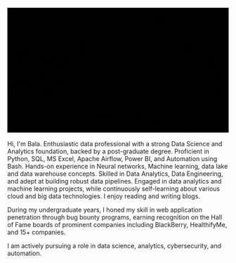 ![banner](https://github.com/BalaElangovan/BalaElangovan/blob/main/intro1.gif)

Hi, I'm Bala. Enthusiastic data professional with a strong Data Science and Analytics foundation, backed by a post-graduate degree. Proficient in Python, SQL, MS Excel, Apache Airflow, Power BI, and Automation using Bash. Hands-on experience in Neural networks, Machine learning, data lake and data warehouse concepts. Skilled in Data Analytics, Data Engineering, and adept at building robust data pipelines. Engaged in data analytics and machine learning projects, while continuously self-learning about various cloud and big data technologies. I enjoy reading and writing blogs.

During my undergraduate years, I honed my skill in web application penetration through bug bounty programs, earning recognition on the Hall of Fame boards of prominent companies including BlackBerry, HealthifyMe, and 15+ companies.

I am actively pursuing a role in data science, analytics, cybersecurity, and automation.



<!--
**BalaElangovan/BalaElangovan** is a ✨ _special_ ✨ repository because its `README.md` (this file) appears on your GitHub profile.

Here are some ideas to get you started:

- 🔭 I’m currently working on ...
- 🌱 I’m currently learning ...
- 👯 I’m looking to collaborate on ...
- 🤔 I’m looking for help with ...
- 💬 Ask me about ...
- 📫 How to reach me: ...
- 😄 Pronouns: ...
- ⚡ Fun fact: ...
-->
